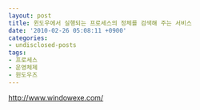 ```yaml
---
layout: post
title: 윈도우에서 실행되는 프로세스의 정체를 검색해 주는 서비스
date: '2010-02-26 05:08:11 +0900'
categories:
- undisclosed-posts
tags:
- 프로세스
- 운영체제
- 윈도우즈
---
```

http://www.windowexe.com/
